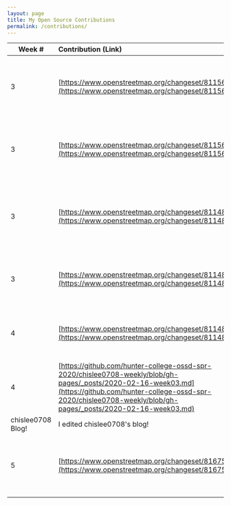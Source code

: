 ```yaml
---
layout: page
title: My Open Source Contributions
permalink: /contributions/
---
```


<!--
The first column, Contribution, must be a hyperlink to the actual contribution,
such as the Wikipedia edit or pull request, etc., with a suitable name.
Type of the contribution should be "Wikipedia edit", "OpenStreet Map feature",
"Project Documentation", "Project Code", "Blog Edit", etc.

The Description should include a brief summary of what you did.

Replace the first row below with your contribution and add new ones below it
following the same syntax.

-->

| Week #       | Contribution (Link)  | Type  | Description |
|---|:---|:---|:---|
|  3   | [https://www.openstreetmap.org/changeset/81156359](https://www.openstreetmap.org/changeset/81156359)    | Openstreet Maps ID   |   I added a supermarket to the open source webpage Openstreet maps.    |
|  3  | [https://www.openstreetmap.org/changeset/81156186](https://www.openstreetmap.org/changeset/81156186)    | Openstreet Maps ID   |   I added a restaurant to the open source webpage Openstreet maps.    |
|  3  | [https://www.openstreetmap.org/changeset/81148459](https://www.openstreetmap.org/changeset/81148459)    | Openstreet Maps ID   |   I added a fast-food restaurant to the open source webpage Openstreet maps.    |
|  3  | [https://www.openstreetmap.org/changeset/81148329](https://www.openstreetmap.org/changeset/81148329)    | Openstreet Maps ID   |   I added a house to the open source webpage Openstreet maps.    |
|  4  | [https://www.openstreetmap.org/changeset/81148329](https://www.openstreetmap.org/changeset/81148329)    | Openstreet Maps ID   |   I added a house to the open source webpage Openstreet maps.    |
|  4  | [https://github.com/hunter-college-ossd-spr-2020/chislee0708-weekly/blob/gh-pages/_posts/2020-02-16-week03.md](https://github.com/hunter-college-ossd-spr-2020/chislee0708-weekly/blob/gh-pages/_posts/2020-02-16-week03.md)  | Edited 
chislee0708 Blog! | I edited chislee0708's blog! |
|  5  | [https://www.openstreetmap.org/changeset/81675733](https://www.openstreetmap.org/changeset/81675733)    | Openstreet Maps ID   |   I added a post office to the open source webpage Openstreet maps.    |





